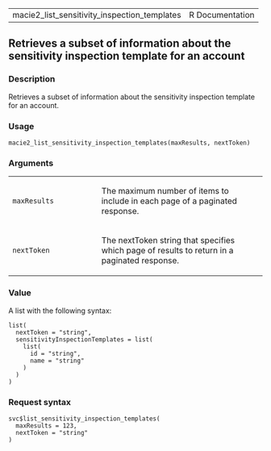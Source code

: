 <table style="width: 100%;">
<tbody>
<tr class="odd">
<td>macie2_list_sensitivity_inspection_templates</td>
<td style="text-align: right;">R Documentation</td>
</tr>
</tbody>
</table>

## Retrieves a subset of information about the sensitivity inspection template for an account

### Description

Retrieves a subset of information about the sensitivity inspection
template for an account.

### Usage

    macie2_list_sensitivity_inspection_templates(maxResults, nextToken)

### Arguments

<table>
<colgroup>
<col style="width: 35%" />
<col style="width: 65%" />
</colgroup>
<tbody>
<tr class="odd">
<td><code
id="macie2_list_sensitivity_inspection_templates_:_maxResults">maxResults</code></td>
<td><p>The maximum number of items to include in each page of a
paginated response.</p></td>
</tr>
<tr class="even">
<td><code
id="macie2_list_sensitivity_inspection_templates_:_nextToken">nextToken</code></td>
<td><p>The nextToken string that specifies which page of results to
return in a paginated response.</p></td>
</tr>
</tbody>
</table>

### Value

A list with the following syntax:

    list(
      nextToken = "string",
      sensitivityInspectionTemplates = list(
        list(
          id = "string",
          name = "string"
        )
      )
    )

### Request syntax

    svc$list_sensitivity_inspection_templates(
      maxResults = 123,
      nextToken = "string"
    )
